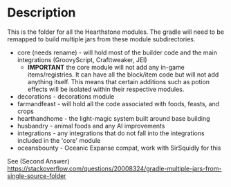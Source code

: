 # Description
This is the folder for all the Hearthstone modules. The gradle will need to be remapped to build multiple jars from these module subdirectories.
- core (needs rename) - will hold most of the builder code and the main integrations (GroovyScript, Crafttweaker, JEI)
  - **IMPORTANT** the core module will not add any in-game items/registries. It can have all the block/item code but will not add anything itself. This means that certain additions such as potion effects will be isolated within their respective modules.
- decorations - decorations module
- farmandfeast - will hold all the code associated with foods, feasts, and crops
- hearthandhome - the light-magic system built around base building
- husbandry - animal foods and any AI improvements
- integrations - any integrations that do not fall into the integrations included in the 'core' module
- oceansbounty - Oceanic Expanse compat, work with SirSquidly for this

See (Second Answer) https://stackoverflow.com/questions/20008324/gradle-multiple-jars-from-single-source-folder
